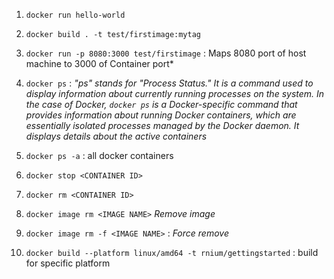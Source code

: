 1. `docker run hello-world`
2. `docker build . -t test/firstimage:mytag`
3. `docker run -p 8080:3000 test/firstimage` : Maps 8080 port of host machine to 3000 of Container port*
4. `docker ps` : *"ps" stands for "Process Status." It is a command used to display information about currently running processes on the system. In the case of Docker, `docker ps` is a Docker-specific command that provides information about running Docker containers, which are essentially isolated processes managed by the Docker daemon. It displays details about the active containers*

5. `docker ps -a` : all docker containers
6. `docker stop <CONTAINER ID>`
7. `docker rm <CONTAINER ID>`
8. `docker image rm <IMAGE NAME>`  *Remove image*
9. `docker image rm -f <IMAGE NAME>` : *Force remove*
10. `docker build --platform linux/amd64 -t rnium/gettingstarted` : build for specific platform 